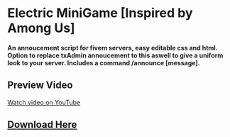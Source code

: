 # Electric MiniGame [Inspired by Among Us]

**An annoucement script for fivem servers, easy editable css and html. Option to replace txAdmin annoucement to this aswell to give a uniform look to your server. Includes a command /announce [message].**

## Preview Video
[Watch video on YouTube]()

## [Download Here](https://github.com/EZ-Scripts/ez_announcement)
